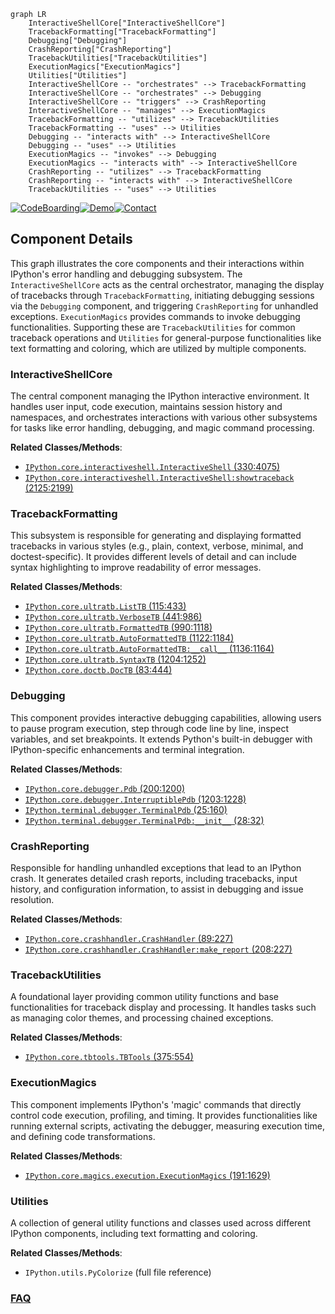 ```mermaid
graph LR
    InteractiveShellCore["InteractiveShellCore"]
    TracebackFormatting["TracebackFormatting"]
    Debugging["Debugging"]
    CrashReporting["CrashReporting"]
    TracebackUtilities["TracebackUtilities"]
    ExecutionMagics["ExecutionMagics"]
    Utilities["Utilities"]
    InteractiveShellCore -- "orchestrates" --> TracebackFormatting
    InteractiveShellCore -- "orchestrates" --> Debugging
    InteractiveShellCore -- "triggers" --> CrashReporting
    InteractiveShellCore -- "manages" --> ExecutionMagics
    TracebackFormatting -- "utilizes" --> TracebackUtilities
    TracebackFormatting -- "uses" --> Utilities
    Debugging -- "interacts with" --> InteractiveShellCore
    Debugging -- "uses" --> Utilities
    ExecutionMagics -- "invokes" --> Debugging
    ExecutionMagics -- "interacts with" --> InteractiveShellCore
    CrashReporting -- "utilizes" --> TracebackFormatting
    CrashReporting -- "interacts with" --> InteractiveShellCore
    TracebackUtilities -- "uses" --> Utilities
```
[![CodeBoarding](https://img.shields.io/badge/Generated%20by-CodeBoarding-9cf?style=flat-square)](https://github.com/CodeBoarding/CodeBoarding)[![Demo](https://img.shields.io/badge/Try%20our-Demo-blue?style=flat-square)](https://www.codeboarding.org/demo)[![Contact](https://img.shields.io/badge/Contact%20us%20-%20contact@codeboarding.org-lightgrey?style=flat-square)](mailto:contact@codeboarding.org)

## Component Details

This graph illustrates the core components and their interactions within IPython's error handling and debugging subsystem. The `InteractiveShellCore` acts as the central orchestrator, managing the display of tracebacks through `TracebackFormatting`, initiating debugging sessions via the `Debugging` component, and triggering `CrashReporting` for unhandled exceptions. `ExecutionMagics` provides commands to invoke debugging functionalities. Supporting these are `TracebackUtilities` for common traceback operations and `Utilities` for general-purpose functionalities like text formatting and coloring, which are utilized by multiple components.

### InteractiveShellCore
The central component managing the IPython interactive environment. It handles user input, code execution, maintains session history and namespaces, and orchestrates interactions with various other subsystems for tasks like error handling, debugging, and magic command processing.


**Related Classes/Methods**:

- <a href="https://github.com/ipython/ipython/blob/master/IPython/core/interactiveshell.py#L330-L4075" target="_blank" rel="noopener noreferrer">`IPython.core.interactiveshell.InteractiveShell` (330:4075)</a>
- <a href="https://github.com/ipython/ipython/blob/master/IPython/core/interactiveshell.py#L2125-L2199" target="_blank" rel="noopener noreferrer">`IPython.core.interactiveshell.InteractiveShell:showtraceback` (2125:2199)</a>


### TracebackFormatting
This subsystem is responsible for generating and displaying formatted tracebacks in various styles (e.g., plain, context, verbose, minimal, and doctest-specific). It provides different levels of detail and can include syntax highlighting to improve readability of error messages.


**Related Classes/Methods**:

- <a href="https://github.com/ipython/ipython/blob/master/IPython/core/ultratb.py#L115-L433" target="_blank" rel="noopener noreferrer">`IPython.core.ultratb.ListTB` (115:433)</a>
- <a href="https://github.com/ipython/ipython/blob/master/IPython/core/ultratb.py#L441-L986" target="_blank" rel="noopener noreferrer">`IPython.core.ultratb.VerboseTB` (441:986)</a>
- <a href="https://github.com/ipython/ipython/blob/master/IPython/core/ultratb.py#L990-L1118" target="_blank" rel="noopener noreferrer">`IPython.core.ultratb.FormattedTB` (990:1118)</a>
- <a href="https://github.com/ipython/ipython/blob/master/IPython/core/ultratb.py#L1122-L1184" target="_blank" rel="noopener noreferrer">`IPython.core.ultratb.AutoFormattedTB` (1122:1184)</a>
- <a href="https://github.com/ipython/ipython/blob/master/IPython/core/ultratb.py#L1136-L1164" target="_blank" rel="noopener noreferrer">`IPython.core.ultratb.AutoFormattedTB:__call__` (1136:1164)</a>
- <a href="https://github.com/ipython/ipython/blob/master/IPython/core/ultratb.py#L1204-L1252" target="_blank" rel="noopener noreferrer">`IPython.core.ultratb.SyntaxTB` (1204:1252)</a>
- <a href="https://github.com/ipython/ipython/blob/master/IPython/core/doctb.py#L83-L444" target="_blank" rel="noopener noreferrer">`IPython.core.doctb.DocTB` (83:444)</a>


### Debugging
This component provides interactive debugging capabilities, allowing users to pause program execution, step through code line by line, inspect variables, and set breakpoints. It extends Python's built-in debugger with IPython-specific enhancements and terminal integration.


**Related Classes/Methods**:

- <a href="https://github.com/ipython/ipython/blob/master/IPython/core/debugger.py#L200-L1200" target="_blank" rel="noopener noreferrer">`IPython.core.debugger.Pdb` (200:1200)</a>
- <a href="https://github.com/ipython/ipython/blob/master/IPython/core/debugger.py#L1203-L1228" target="_blank" rel="noopener noreferrer">`IPython.core.debugger.InterruptiblePdb` (1203:1228)</a>
- <a href="https://github.com/ipython/ipython/blob/master/IPython/terminal/debugger.py#L25-L160" target="_blank" rel="noopener noreferrer">`IPython.terminal.debugger.TerminalPdb` (25:160)</a>
- <a href="https://github.com/ipython/ipython/blob/master/IPython/terminal/debugger.py#L28-L32" target="_blank" rel="noopener noreferrer">`IPython.terminal.debugger.TerminalPdb:__init__` (28:32)</a>


### CrashReporting
Responsible for handling unhandled exceptions that lead to an IPython crash. It generates detailed crash reports, including tracebacks, input history, and configuration information, to assist in debugging and issue resolution.


**Related Classes/Methods**:

- <a href="https://github.com/ipython/ipython/blob/master/IPython/core/crashhandler.py#L89-L227" target="_blank" rel="noopener noreferrer">`IPython.core.crashhandler.CrashHandler` (89:227)</a>
- <a href="https://github.com/ipython/ipython/blob/master/IPython/core/crashhandler.py#L208-L227" target="_blank" rel="noopener noreferrer">`IPython.core.crashhandler.CrashHandler:make_report` (208:227)</a>


### TracebackUtilities
A foundational layer providing common utility functions and base functionalities for traceback display and processing. It handles tasks such as managing color themes, and processing chained exceptions.


**Related Classes/Methods**:

- <a href="https://github.com/ipython/ipython/blob/master/IPython/core/tbtools.py#L375-L554" target="_blank" rel="noopener noreferrer">`IPython.core.tbtools.TBTools` (375:554)</a>


### ExecutionMagics
This component implements IPython's 'magic' commands that directly control code execution, profiling, and timing. It provides functionalities like running external scripts, activating the debugger, measuring execution time, and defining code transformations.


**Related Classes/Methods**:

- <a href="https://github.com/ipython/ipython/blob/master/IPython/core/magics/execution.py#L191-L1629" target="_blank" rel="noopener noreferrer">`IPython.core.magics.execution.ExecutionMagics` (191:1629)</a>


### Utilities
A collection of general utility functions and classes used across different IPython components, including text formatting and coloring.


**Related Classes/Methods**:

- `IPython.utils.PyColorize` (full file reference)




### [FAQ](https://github.com/CodeBoarding/GeneratedOnBoardings/tree/main?tab=readme-ov-file#faq)